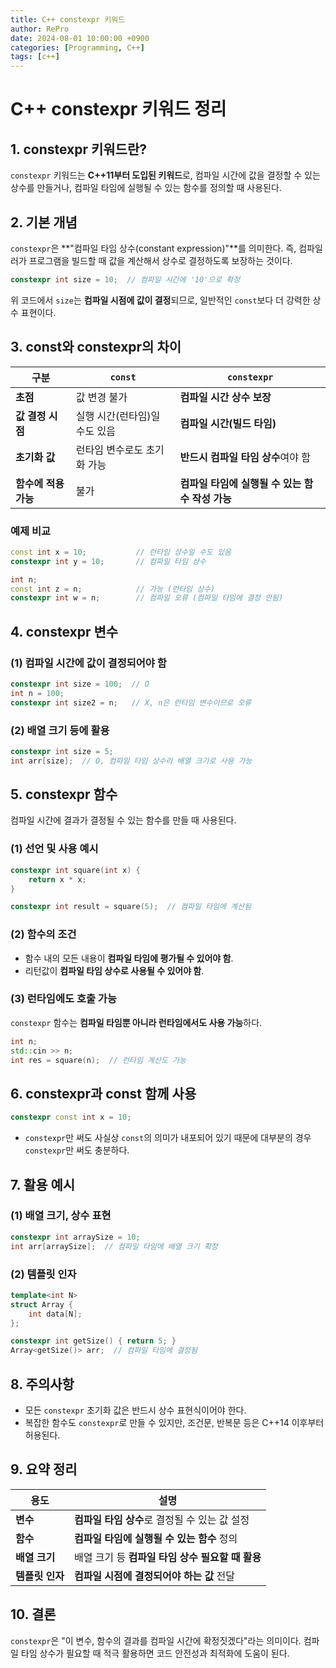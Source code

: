 ```yaml
---
title: C++ constexpr 키워드
author: RePro
date: 2024-08-01 10:00:00 +0900
categories: [Programming, C++]
tags: [c++]
---
```


# C++ constexpr 키워드 정리

## 1. constexpr 키워드란?

`constexpr` 키워드는 **C++11부터 도입된 키워드**로, 컴파일 시간에 값을 결정할 수 있는 상수를 만들거나, 컴파일 타임에 실행될 수 있는 함수를 정의할 때 사용된다.

## 2. 기본 개념

`constexpr`은 **"컴파일 타임 상수(constant expression)"**를 의미한다. 즉, 컴파일러가 프로그램을 빌드할 때 값을 계산해서 상수로 결정하도록 보장하는 것이다.

```cpp
constexpr int size = 10;  // 컴파일 시간에 '10'으로 확정
```

위 코드에서 `size`는 **컴파일 시점에 값이 결정**되므로, 일반적인 `const`보다 더 강력한 상수 표현이다.

## 3. const와 constexpr의 차이

| 구분                | `const`                          | `constexpr`                         |
|---------------------|-----------------------------------|---------------------------------------|
| **초점**            | 값 변경 불가                      | **컴파일 시간 상수 보장**           |
| **값 결정 시점**     | 실행 시간(런타임)일 수도 있음     | **컴파일 시간(빌드 타임)**           |
| **초기화 값**        | 런타임 변수로도 초기화 가능        | **반드시 컴파일 타임 상수**여야 함 |
| **함수에 적용 가능** | 불가                              | **컴파일 타임에 실행될 수 있는 함수 작성 가능** |

### 예제 비교

```cpp
const int x = 10;           // 런타임 상수일 수도 있음
constexpr int y = 10;       // 컴파일 타임 상수

int n;
const int z = n;            // 가능 (런타임 상수)
constexpr int w = n;        // 컴파일 오류 (컴파일 타임에 결정 안됨)
```

## 4. constexpr 변수

### (1) 컴파일 시간에 값이 결정되어야 함

```cpp
constexpr int size = 100;  // O
int n = 100;
constexpr int size2 = n;   // X, n은 런타임 변수이므로 오류
```

### (2) 배열 크기 등에 활용

```cpp
constexpr int size = 5;
int arr[size];  // O, 컴파일 타임 상수라 배열 크기로 사용 가능
```

## 5. constexpr 함수

컴파일 시간에 결과가 결정될 수 있는 함수를 만들 때 사용된다.

### (1) 선언 및 사용 예시

```cpp
constexpr int square(int x) {
    return x * x;
}

constexpr int result = square(5);  // 컴파일 타임에 계산됨
```

### (2) 함수의 조건
- 함수 내의 모든 내용이 **컴파일 타임에 평가될 수 있어야 함**.
- 리턴값이 **컴파일 타임 상수로 사용될 수 있어야 함**.

### (3) 런타임에도 호출 가능

`constexpr` 함수는 **컴파일 타임뿐 아니라 런타임에서도 사용 가능**하다.

```cpp
int n;
std::cin >> n;
int res = square(n);  // 런타임 계산도 가능
```

## 6. constexpr과 const 함께 사용

```cpp
constexpr const int x = 10;
```

- `constexpr`만 써도 사실상 `const`의 의미가 내포되어 있기 때문에 대부분의 경우 `constexpr`만 써도 충분하다.

## 7. 활용 예시

### (1) 배열 크기, 상수 표현

```cpp
constexpr int arraySize = 10;
int arr[arraySize];  // 컴파일 타임에 배열 크기 확정
```

### (2) 템플릿 인자

```cpp
template<int N>
struct Array {
    int data[N];
};

constexpr int getSize() { return 5; }
Array<getSize()> arr;  // 컴파일 타임에 결정됨
```

## 8. 주의사항

- 모든 `constexpr` 초기화 값은 반드시 상수 표현식이어야 한다.
- 복잡한 함수도 `constexpr`로 만들 수 있지만, 조건문, 반복문 등은 C++14 이후부터 허용된다.

## 9. 요약 정리

| 용도                | 설명                                      |
|---------------------|-------------------------------------------|
| **변수**            | **컴파일 타임 상수**로 결정될 수 있는 값 설정 |
| **함수**            | **컴파일 타임에 실행될 수 있는 함수** 정의    |
| **배열 크기**        | 배열 크기 등 **컴파일 타임 상수 필요할 때 활용** |
| **템플릿 인자**      | **컴파일 시점에 결정되어야 하는 값** 전달    |

## 10. 결론

`constexpr`은 "이 변수, 함수의 결과를 컴파일 시간에 확정짓겠다"라는 의미이다. 컴파일 타임 상수가 필요할 때 적극 활용하면 코드 안전성과 최적화에 도움이 된다.

